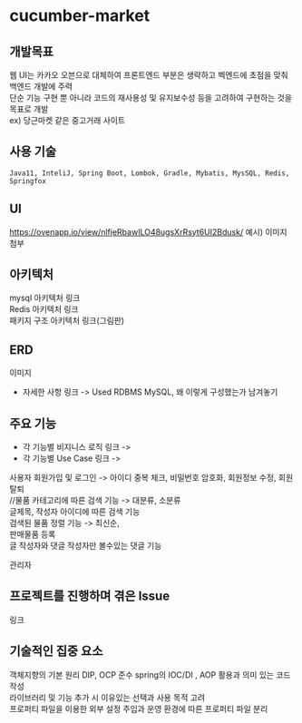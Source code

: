 # cucumber-market
## 개발목표

웹 UI는 카카오 오븐으로 대체하여 프론트엔드 부분은 생략하고 벡엔드에 초점을 맞춰 백엔드 개발에 주력   
단순 기능 구현 뿐 아니라 코드의 재사용성 및 유지보수성 등을 고려하여 구현하는 것을 목표로 개발   
ex) 당근마켓 같은 중고거래 사이트

## 사용 기술
```
Java11, InteliJ, Spring Boot, Lombok, Gradle, Mybatis, MysSQL, Redis, Springfox
```

## UI
https://ovenapp.io/view/nlfjeRbawILO48ugsXrRsyt6UI2Bdusk/
예시) 이미지 첨부

## 아키텍처
mysql 아키텍처 링크   
Redis 아키텍처 링크   
패키지 구조 아키텍처 링크(그림판)

## ERD
이미지
* 자세한 사항 링크 -> Used RDBMS MySQL, 왜 이렇게 구성했는가 남겨놓기

## 주요 기능
* 각 기능별 비지니스 로직 링크 -> 
* 각 기능별 Use Case 링크 ->

사용자
회원가입 및 로그인 -> 아이디 중복 체크, 비밀번호 암호화, 회원정보 수정, 회원탈퇴   
//물품 카테고리에 따른 검색 기능 -> 대분류, 소분류   
글제목, 작성자 아이디에 따른 검색 기능   
검색된 물품 정렬 기능 -> 최신순,    
판매물품 등록   
글 작성자와 댓글 작성자만 볼수있는 댓글 기능   

관리자   

## 프로젝트를 진행하며 겪은 Issue
링크


## 기술적인 집중 요소
객체지향의 기본 원리 DIP, OCP 준수 spring의 IOC/DI , AOP 활용과 의미 있는 코드 작성   
라이브러리 및 기능 추가 시 이유있는 선택과 사용 목적 고려   
프로퍼티 파일을 이용한 외부 설정 주입과 운영 환경에 따른 프로퍼티 파일 분리   

